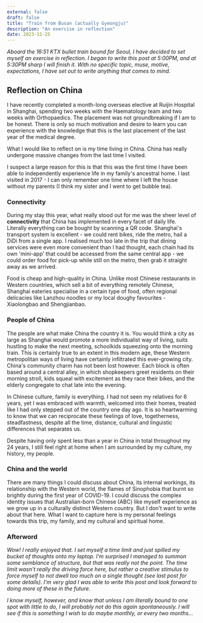 ```yaml
---
external: false
draft: false
title: "Train from Busan (actually Gyeongju)"
description: "An exercise in reflection"
date: 2023-11-25
---
```


_Aboard the 16:51 KTX bullet train bound for Seoul, I have decided to set myself an exercise in reflection. I began to write this post at 5:00PM, and at 5:30PM sharp I will finish it. With no specific topic, muse, motive, expectations, I have set out to write anything that comes to mind._

## Reflection on China
I have recently completed a month-long overseas elective at Ruijin Hospital in Shanghai, spending two weeks with the Haematology team and two weeks with Orthopaedics. The placement was not groundbreaking if I am to be honest. There is only so much motivation and desire to learn you can experience with the knowledge that this is the last placement of the last year of the medical degree. 

What I would like to reflect on is my time living in China. China has really undergone massive changes from the last time I visited. 

I suspect a large reason for this is that this was the first time I have been able to independently experience life in my family's ancestral home. I last visited in 2017 - I can only remember one time where I left the house without my parents (I think my sister and I went to get bubble tea). 

### Connectivity
During my stay this year, what really stood out for me was the sheer level of **connectivity** that China has implemented in every facet of daily life. Literally everything can be bought by scanning a QR code. Shanghai's transport system is excellent - we could rent bikes, ride the metro, hail a DiDi from a single app. I realised much too late in the trip that dining services were even more convenient than I had thought, each chain had its own 'mini-app' that could be accessed from the same central app - we could order food for pick-up while still on the metro, then grab it straight away as we arrived. 

Food is cheap and high-quality in China. Unlike most Chinese restaurants in Western countries, which sell a bit of everything remotely Chinese, Shanghai eateries specialise in a certain type of food, often regional delicacies like Lanzhou noodles or my local doughy favourites - Xiaolongbao and Shengjianbao. 

### People of China
The people are what make China the country it is. You would think a city as large as Shanghai would promote a more individualist way of living, suits hustling to make the next meeting, schoolkids squeezing onto the morning train. This is certainly true to an extent in this modern age, these Western metropolitan ways of living have certainly infiltrated this ever-growing city. China's community charm has not been lost however. Each block is often based around a central alley, in which shopkeepers greet residents on their morning stroll, kids squeal with excitement as they race their bikes, and the elderly congregate to chat late into the evening.

In Chinese culture, family is everything. I had not seen my relatives for 6 years, yet I was embraced with warmth, welcomed into their homes, treated like I had only stepped out of the country one day ago. It is so heartwarming to know that we can reciprocate these feelings of love, togetherness, steadfastness, despite all the time, distance, cultural and linguistic differences that separates us. 

Despite having only spent less than a year in China in total throughout my 24 years, I still feel right at home when I am surrounded by my culture, my history, my people. 

### China and the world
There are many things I could discuss about China, its internal workings, its relationship with the Western world, the flames of Sinophobia that burnt so brightly during the first year of COVID-19. I could discuss the complex identity issues that Australian-born Chinese (ABC) like myself experience as we grow up in a culturally distinct Western country. But I don't want to write about that here. What I want to capture here is my personal feelings towards this trip, my family, and my cultural and spiritual home. 


### Afterword

_Wow! I really enjoyed that. I set myself a time limit and just spilled my bucket of thoughts onto my laptop. I'm surprised I managed to summon some semblance of structure, but that was really not the point. The time limit wasn't really the driving force here, but rather a creative stimulus to force myself to not dwell too much on a single thought (see last post for some details). I'm very glad I was able to write this post and look forward to doing more of these in the future._

_I know myself, however, and know that unless I am literally bound to one spot with little to do, I will probably not do this again spontaneously. I will see if this is something I wish to do maybe monthly, or every two months..._